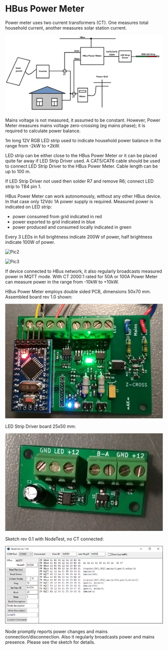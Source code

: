 # HBus Power Meter

Power meter uses two current transformers (CT). One measures total household current, another measures solar station current. 

![Pic1](https://github.com/akouz/HBus/blob/master/Devices/07_Power_Meter/Doc/Pic1.png)

Mains voltage is not measured, it assumed to be constant. However, Power Meter measures mains voltage zero-crossing (eg mains phase); it is required to calculate power balance. 

1m long 12V RGB LED strip used to indicate household power balance in the range from -2kW to +2kW.  

LED strip can be either close to the HBus Power Meter or it can be placed quite far away if LED Strip Driver used. A CAT5/CAT6 cable should be used to connect LED Strip Driver to the HBus Power Meter. Cable length can be up to 100 m. 

If LED Strip Driver not used then solder R7 and remove R6; connect LED strip to TB4 pin 1.

HBus Power Meter can work autonomously, without any other HBus device. In that case only 12Vdc 1A power supply is required. Measured power is indicated on LED strip:
- power consumed from grid indicated in red
- power exported to grid indicated in blue
- power produced and consumed locally indicated in green

Every 3 LEDs in full brightness indicate 200W of power, half brightness indicate 100W of power.

![Pic2](https://github.com/akouz/HBus/blob/master/Devices/07_Power_Meter/Doc/Pic2.png)

![Pic3](https://github.com/akouz/HBus/blob/master/Devices/07_Power_Meter/Doc/Pic3.png)

If device connected to HBus network, it also regularly broadcasts measured power in MQTT mode. With CT 2000:1  rated for 50A or 100A Power Meter can measure power in the range from -10kW to +10kW. 

HBus Power Meter employs double sided PCB, dimensions 50x70 mm. Assembled board rev 1.0 shown:

![Pic4](https://github.com/akouz/HBus/blob/master/Devices/07_Power_Meter/Doc/Power_Meter.jpg)

LED Strip Driver board 25x50 mm:

![Pic5](https://github.com/akouz/HBus/blob/master/Devices/07_Power_Meter/Doc/Strip_Driver.jpg)

Sketch rev 0.1 with NodeTest, no CT connected:

![Pic6](https://github.com/akouz/HBus/blob/master/Devices/07_Power_Meter/Doc/NodeTest.png)

Node promptly reports power changes and mains connection/disconnection. Also it regularly broadcasts power and mains presence. Please see the sketch for details. 
